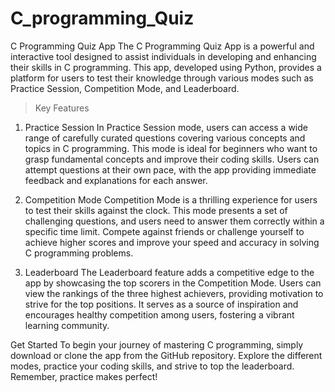 # C_programming_Quiz
C Programming Quiz App
The C Programming Quiz App is a powerful and interactive tool designed to assist individuals in developing and enhancing their skills in C programming. 
This app, developed using Python, provides a platform for users to test their knowledge through various modes such as Practice Session, Competition Mode, and Leaderboard.

> Key Features
1. Practice Session
In Practice Session mode, users can access a wide range of carefully curated questions covering various concepts and topics in C programming. 
This mode is ideal for beginners who want to grasp fundamental concepts and improve their coding skills. Users can attempt questions at their own pace, 
with the app providing immediate feedback and explanations for each answer.

2. Competition Mode
Competition Mode is a thrilling experience for users to test their skills against the clock. 
This mode presents a set of challenging questions, and users need to answer them correctly within a specific time limit. 
Compete against friends or challenge yourself to achieve higher scores and improve your speed and accuracy in solving C programming problems.

3. Leaderboard
The Leaderboard feature adds a competitive edge to the app by showcasing the top scorers in the Competition Mode. 
Users can view the rankings of the three highest achievers, providing motivation to strive for the top positions. 
It serves as a source of inspiration and encourages healthy competition among users, fostering a vibrant learning community.

Get Started
To begin your journey of mastering C programming, simply download or clone the app from the GitHub repository. 
Explore the different modes, practice your coding skills, and strive to top the leaderboard. Remember, practice makes perfect!
